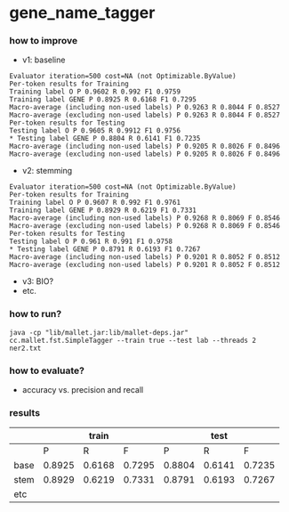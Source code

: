 # gene_name_tagger


### how to improve

- v1: baseline
```
Evaluator iteration=500 cost=NA (not Optimizable.ByValue)
Per-token results for Training
Training label O P 0.9602 R 0.992 F1 0.9759
Training label GENE P 0.8925 R 0.6168 F1 0.7295
Macro-average (including non-used labels) P 0.9263 R 0.8044 F 0.8527
Macro-average (excluding non-used labels) P 0.9263 R 0.8044 F 0.8527
Per-token results for Testing
Testing label O P 0.9605 R 0.9912 F1 0.9756
* Testing label GENE P 0.8804 R 0.6141 F1 0.7235
Macro-average (including non-used labels) P 0.9205 R 0.8026 F 0.8496
Macro-average (excluding non-used labels) P 0.9205 R 0.8026 F 0.8496
```
- v2: stemming
```
Evaluator iteration=500 cost=NA (not Optimizable.ByValue)
Per-token results for Training
Training label O P 0.9607 R 0.992 F1 0.9761
Training label GENE P 0.8929 R 0.6219 F1 0.7331
Macro-average (including non-used labels) P 0.9268 R 0.8069 F 0.8546
Macro-average (excluding non-used labels) P 0.9268 R 0.8069 F 0.8546
Per-token results for Testing
Testing label O P 0.961 R 0.991 F1 0.9758
* Testing label GENE P 0.8791 R 0.6193 F1 0.7267
Macro-average (including non-used labels) P 0.9201 R 0.8052 F 0.8512
Macro-average (excluding non-used labels) P 0.9201 R 0.8052 F 0.8512
```
- v3: BIO?
- etc.

### how to run?
```
java -cp "lib/mallet.jar:lib/mallet-deps.jar" cc.mallet.fst.SimpleTagger --train true --test lab --threads 2 ner2.txt
```

### how to evaluate?

- accuracy vs. precision and recall

### results

|      |        | train  |        |        | test   |        |
|------|--------|--------|--------|--------|--------|--------|
|      | P      | R      | F      | P      | R      | F      |
| base | 0.8925 | 0.6168 | 0.7295 | 0.8804 | 0.6141 | 0.7235 |
| stem | 0.8929 | 0.6219 | 0.7331 | 0.8791 | 0.6193 | 0.7267 |
| etc  |        |        |        |        |        |        |
